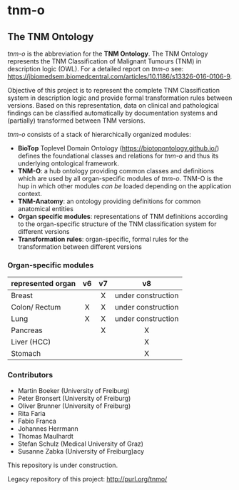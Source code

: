 # tnm-o

## The TNM Ontology

*tnm-o* is the abbreviation for the **TNM Ontology**. The TNM Ontology represents the TNM Classification of Malignant Tumours (TNM) in description logic (OWL). For a detailed report on *tnm-o* see: https://jbiomedsem.biomedcentral.com/articles/10.1186/s13326-016-0106-9. 

Objective of this project is to represent the complete TNM Classification system in description logic and provide formal transformation rules between versions. Based on this representation, data on clinical and pathological findings can be classified automatically by documentation systems and (partially) transformed between TNM versions.

*tnm-o* consists of a stack of hierarchically organized modules:

 * **BioTop** Toplevel Domain Ontology (https://biotopontology.github.io/) defines the foundational classes and relations for *tnm-o* and thus its underlying ontological framework.
 * **TNM-O**: a hub ontology providing common classes and definitions which are used by all organ-specific modules of *tnm-o*.  TNM-O is the hup in which other modules *can be* loaded depending on the application context.
 * **TNM-Anatomy**: an ontology providing definitions for common anatomical entities
 * **Organ specific modules**: representations of TNM definitions according to the organ-specific structure of the TNM classification system for different versions
 * **Transformation rules**: organ-specific, formal rules for the transformation between different versions


### Organ-specific modules 

| represented organ |  v6  |  v7  |         v8         |
| :---------------- | :--: | :--: | :----------------: |
| Breast            |      |  X   | under construction |
| Colon/ Rectum     |  X   |  X   | under construction |
| Lung              |  X   |  X   | under construction |
| Pancreas          |      |  X   |         X          |
| Liver (HCC)       |      |      |         X          |
| Stomach           |      |      |         X          |


### Contributors

 * Martin Boeker (University of Freiburg)
 * Peter Bronsert (University of Freiburg)
 * Oliver Brunner (University of Freiburg)
 * Rita Faria
 * Fabio Franca
 * Johannes Herrmann
 * Thomas Maulhardt
 * Stefan Schulz (Medical University of Graz)
 * Susanne Zabka (University of Freiburg)acy

 This repository is under construction.

 Legacy repository of this project: http://purl.org/tnmo/

